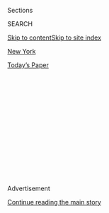 <div id="app">

<div>

<div>

<div>

<div class="NYTAppHideMasthead css-1q2w90k e1suatyy0">

<div class="section css-ui9rw0 e1suatyy2">

<div class="css-eph4ug er09x8g0">

<div class="css-6n7j50">

</div>

<span class="css-1dv1kvn">Sections</span>

<div class="css-10488qs">

<span class="css-1dv1kvn">SEARCH</span>

</div>

[Skip to content](#site-content)[Skip to site index](#site-index)

</div>

<div id="masthead-section-label" class="css-1wr3we4 eaxe0e00">

[New
York](https://www.nytimes3xbfgragh.onion/section/nyregion)

</div>

<div class="css-10698na e1huz5gh0">

</div>

</div>

<div id="masthead-bar-one" class="section hasLinks css-15hmgas e1csuq9d3">

<div class="css-uqyvli e1csuq9d0">

</div>

<div class="css-1uqjmks e1csuq9d1">

</div>

<div class="css-9e9ivx">

[](https://myaccount.nytimes3xbfgragh.onion/auth/login?response_type=cookie&client_id=vi)

</div>

<div class="css-1bvtpon e1csuq9d2">

[Today’s
Paper](https://www.nytimes3xbfgragh.onion/section/todayspaper)

</div>

</div>

</div>

</div>

<div data-aria-hidden="false">

<div id="site-content" data-role="main">

<div>

<div class="css-1aor85t" style="opacity:0.000000001;z-index:-1;visibility:hidden">

<div class="css-1hqnpie">

<div class="css-epjblv">

<span class="css-17xtcya">[New
York](/section/nyregion)</span><span class="css-x15j1o">|</span><span class="css-fwqvlz">Tech
C.E.O.’s Former Assistant Charged With His Grisly
Murder</span>

</div>

<div class="css-k008qs">

<div class="css-1iwv8en">

<span class="css-18z7m18"></span>

<div>

</div>

</div>

<span class="css-1n6z4y">https://nyti.ms/2OAXcJi</span>

<div class="css-1705lsu">

<div class="css-4xjgmj">

<div class="css-4skfbu" data-role="toolbar" data-aria-label="Social Media Share buttons, Save button, and Comments Panel with current comment count" data-testid="share-tools">

  - 
  - 
  - 
  - 
    
    <div class="css-6n7j50">
    
    </div>

  - 
  - 

</div>

</div>

</div>

</div>

</div>

</div>

<div id="NYT_TOP_BANNER_REGION" class="css-13pd83m">

</div>

<div id="top-wrapper" class="css-1sy8kpn">

<div id="top-slug" class="css-l9onyx">

Advertisement

</div>

[Continue reading the main
story](#after-top)

<div class="ad top-wrapper" style="text-align:center;height:100%;display:block;min-height:250px">

<div id="top" class="place-ad" data-position="top" data-size-key="top">

</div>

</div>

<div id="after-top">

</div>

</div>

<div>

<div id="sponsor-wrapper" class="css-1hyfx7x">

<div id="sponsor-slug" class="css-19vbshk">

Supported by

</div>

[Continue reading the main
story](#after-sponsor)

<div id="sponsor" class="ad sponsor-wrapper" style="text-align:center;height:100%;display:block">

</div>

<div id="after-sponsor">

</div>

</div>

<div class="css-186x18t">

</div>

<div class="css-1vkm6nb ehdk2mb0">

# Tech C.E.O.’s Former Assistant Charged With His Grisly Murder

</div>

The police said the former employee, who had been fired for stealing
$90,000, stabbed and dismembered Fahim Saleh in his Manhattan apartment.

<div class="css-79elbk" data-testid="photoviewer-wrapper">

<div class="css-z3e15g" data-testid="photoviewer-wrapper-hidden">

</div>

<div class="css-1a48zt4 ehw59r15" data-testid="photoviewer-children">

![<span class="css-16f3y1r e13ogyst0" data-aria-hidden="true">Fahim
Saleh was born in Saudi Arabia to Bangladeshi parents who eventually
settled near Poughkeepsie,
N.Y.</span>](https://static01.graylady3jvrrxbe.onion/images/2020/07/16/nyregion/00nycmurder-hfo/00nycmurder-hfo-articleLarge.jpg?quality=75&auto=webp&disable=upscale)

</div>

</div>

<div class="css-18e8msd">

<div class="css-vp77d3 epjyd6m0">

<div class="css-1baulvz">

By [<span class="css-1baulvz" itemprop="name">William K.
Rashbaum</span>](https://www.nytimes3xbfgragh.onion/by/william-k-rashbaum),
[<span class="css-1baulvz" itemprop="name">Alan
Feuer</span>](https://www.nytimes3xbfgragh.onion/by/alan-feuer) and
[<span class="css-1baulvz last-byline" itemprop="name">Michael
Gold</span>](https://www.nytimes3xbfgragh.onion/by/michael-gold)

</div>

</div>

  - 
    
    <div class="css-ld3wwf e16638kd2">
    
    Published July 17, 2020Updated July 19,
    2020
    
    </div>

  - 
    
    <div class="css-4xjgmj">
    
    <div class="css-pvvomx" data-role="toolbar" data-aria-label="Social Media Share buttons, Save button, and Comments Panel with current comment count" data-testid="share-tools">
    
      - 
      - 
      - 
      - 
        
        <div class="css-6n7j50">
        
        </div>
    
      - 
      - 
    
    </div>
    
    </div>

</div>

</div>

<div class="section meteredContent css-1r7ky0e" name="articleBody" itemprop="articleBody">

<div class="css-1fanzo5 StoryBodyCompanionColumn">

<div class="css-53u6y8">

When a young tech entrepreneur with a history of doing business in
Nigeria and Bangladesh was found dismembered this week in his
multimillion dollar Manhattan condominium, the case at first seemed to
have all the trappings of an international thriller.

Someone in a black suit, a mask and latex gloves had followed the
victim, Fahim Saleh, into his apartment while carrying a duffel bag, a
security video showed. The person then subdued Mr. Saleh with a Taser,
stabbed him to death and returned the next day to dismember him with an
electric saw, the police said. One law enforcement official said it
“looked like a professional job.”

But instead of leading detectives toward Mr. Saleh’s overseas business
projects, the evidence quickly pointed to someone close to home, the
police said: his onetime personal assistant.

</div>

</div>

<div class="css-1fanzo5 StoryBodyCompanionColumn">

<div class="css-53u6y8">

On Friday, the former assistant, Tyrese Devon Haspil, 21, was arrested
and charged with murdering Mr. Saleh, 33. Some investigators theorized
that the suspect had tried to make the killing look like a professional
assassination to divert attention from himself.

</div>

</div>

![<span class="css-16f3y1r e13ogyst0">Tyrese Devon Haspil was charged in
the murder of Fahim Saleh, a young tech entrepreneur who was found
dismembered in his luxury Manhattan
condo.</span><span class="css-cch8ym"><span class="css-1dv1kvn">Credit</span><span class="css-cnj6d5 e1z0qqy90" itemprop="copyrightHolder"><span class="css-1ly73wi e1tej78p0">Credit...</span><span>Yuki
Iwamura for The New York
Times</span></span></span>](https://static01.graylady3jvrrxbe.onion/images/2020/07/17/nyregion/17nycmurderNEW/merlin_174686763_a37bfc56-6d6a-49e6-88d7-cf4ac19c3294-videoSixteenByNine3000.jpg)

<div class="css-1fanzo5 StoryBodyCompanionColumn">

<div class="css-53u6y8">

“Mr. Haspil was Mr. Saleh’s executive assistant and handled his finances
and personal matters,” **** the chief of detectives, Rodney K. Harrison,
said at a brief news conference on Friday afternoon. “It is also
believed that he **** owed the victim a significant amount of money.”

According to three officials briefed on the matter, Mr. Saleh had
discovered that Mr. Haspil had stolen roughly $90,000 from him. Though
Mr. Saleh, who friends said was a generous man, fired Mr. Haspil, he did
not report the theft, the officials said. He even offered to arrange a
way for his former employee to work off his debt in what amounted to a
payment plan.

Mr. Haspil, a Long Island native who had recently attended Hofstra
University, was arrested at 8:45 a.m. on Friday in the lobby of a
building at 172 Crosby Street in SoHo, where he had been staying in an
apartment with a female friend, one official said. New York detectives
and federal agents from a U.S. Marshals Service regional fugitive task
force took him into custody.

“He tried to run,” said the building’s superintendent, who declined to
give his name, explaining that he was not authorized to speak on behalf
of the owner. The superintendent added that Mr. Haspil had arrived at
the Crosby Street apartment at some point on Wednesday and that he was
planning to leave on Monday.

</div>

</div>

<div class="css-1fanzo5 StoryBodyCompanionColumn">

<div class="css-53u6y8">

Mr. Haspil, who has no previous criminal record, was formally charged
with second-degree murder on Saturday morning in criminal court in
Manhattan. Judge Jonathan Svetkey ordered him held without bail.

Mr. Haspil’s lawyers, Sam Roberts and Neville Mitchell, said their
client had pleaded not guilty. They were in the early stages of
gathering facts in a complex case, they said in a statement.

“We urge the public to keep an open mind,” the lawyers said. “There is
much more to this narrative than the accusations, an arrest by the
police and a charge by the district attorney.”

Mr. Saleh was [discovered dead on
Tuesday](https://www.nytimes3xbfgragh.onion/2020/07/15/nyregion/fahim-saleh-lower-east-side-murder.html?module=inline),
when his cousin went to check on him at his $2.25 million condo in a
luxury building on East Houston Street on the Lower East Side. The
cousin, officials said, was worried after not hearing from him for about
a day.

When the cousin got to the apartment, the police said, she discovered a
horrifying scene: Mr. Saleh’s head and limbs had been removed, and parts
of his body had been placed in plastic bags designed for construction
debris. An electric saw was plugged in nearby. (The police had
originally said Mr. Saleh’s sister had made the discovery.)

Investigators have concluded that Mr. Saleh had been killed the day
before, according to a fourth official with knowledge of the inquiry.

A video shows the man the police believe to be Mr. Haspil following Mr.
Saleh into his building and then into an elevator, where they appear to
engage in small talk, the officials said.

</div>

</div>

<div class="css-1fanzo5 StoryBodyCompanionColumn">

<div class="css-53u6y8">

The suspect was dressed in a black three-piece suit and wore a black
mask and latex gloves, the officials said. He was carrying a duffel bag.

As the two men left the elevator, which opened directly into Mr. Saleh’s
seventh-floor unit, the assailant fired a Taser into Mr. Saleh’s back,
immobilizing him, at about 1:44 p.m. on Monday, according to a criminal
complaint. He then stabbed Mr. Saleh to death, wounding him multiple
times in his neck and torso.

The next morning, Mr. Haspil used a credit card to hire a car to go to a
Home Depot, on West 23rd Street in Manhattan, and to buy an electric saw
and cleaning supplies, the fourth official said. The criminal complaint
said he was captured on video by a store camera buying the goods at 9:30
a.m.

Later that day, dressed in a gray hooded sweatshirt, the assailant
returned to Mr. Saleh’s apartment to dismember the body and clean up the
crime scene.

Security video from inside Mr. Saleh’s elevator showed that the suspect
used a portable vacuum cleaner, perhaps in an effort to remove residue
that was left behind when the Taser was fired, the officials said.

But while the assailant was cutting up the body, Mr. Saleh’s cousin
buzzed the apartment from the building’s lobby. Before she got upstairs,
the attacker fled through a back door and down a stairwell, officials
said.

Only four years ago, Mr. Haspil graduated from Central High School in
Valley Stream, N.Y., where he won an award for website design, according
to local news articles. In 2017, he entered Hofstra as a member of its
class of 2021.

</div>

</div>

<div class="css-1fanzo5 StoryBodyCompanionColumn">

<div class="css-53u6y8">

Detectives believe that he began working for Mr. Saleh when he was 16,
and eventually started managing some of his finances as well as taking
care of personal matters, like caring for his dog. One official said Mr.
Saleh paid him well enough that he was able to settle the debts of
several members of his family.

</div>

</div>

<div class="css-79elbk" data-testid="photoviewer-wrapper">

<div class="css-z3e15g" data-testid="photoviewer-wrapper-hidden">

</div>

<div class="css-1a48zt4 ehw59r15" data-testid="photoviewer-children">

![<span class="css-16f3y1r e13ogyst0" data-aria-hidden="true">Detectives
believe that the motive for the killing stemmed from Mr. Saleh having
discovered that Mr. Haspil had stolen roughly $90,000 from him, two
officials familiar with the investigation said.
</span><span class="css-cnj6d5 e1z0qqy90" itemprop="copyrightHolder"><span class="css-1ly73wi e1tej78p0">Credit...</span><span>Yuki
Iwamura for The New York
Times</span></span>](https://static01.graylady3jvrrxbe.onion/images/2020/07/17/nyregion/17nycmurder2/merlin_174684039_ff8c8003-b39b-4085-98c2-9ee11433abaa-articleLarge.jpg?quality=75&auto=webp&disable=upscale)

</div>

</div>

<div class="css-1fanzo5 StoryBodyCompanionColumn">

<div class="css-53u6y8">

Mr. Haspil had recently lived on Woodruff Avenue in Brooklyn, where Kate
Hain, one of his neighbors, said that nothing about him suggested he was
capable of homicide.

“He and his roommate seemed to keep to themselves and not cause any
issues in the building,” Ms. Hain said. She added that Mr. Haspil had
done “nothing unusual” in all the time he lived there.

Mr. Saleh was born in Saudi Arabia to Bangladeshi parents who eventually
settled near Poughkeepsie, N.Y., a small city on the Hudson River. In a
statement this week, his family called his death an “unfathomable”
shock.

After graduating from Bentley University in Waltham, Mass., in 2009, he
built an app called PrankDial that allowed users to send prerecorded
prank calls. Mr. Saleh has said he eventually built PrankDial into a $10
million business.

Mr. Saleh went on to found Pathao, a motorcycle ride-sharing start-up in
Bangladesh. He left that company in 2018 to begin a similar venture in
Nigeria, an app known as Gokada. He was also the founding partner in a
Manhattan-based venture capital fund, Adventure Capital, that invested
in similar transit start-ups in Colombia and Bangladesh.

</div>

</div>

<div class="css-1fanzo5 StoryBodyCompanionColumn">

<div class="css-53u6y8">

Shortly after 5 p.m. on Friday, Mr. Haspil was led out of the Seventh
Precinct station house on the Lower East Side in handcuffs and a white
jumpsuit. He declined to answer questions fired at him by reporters.

Initially, a law enforcement official had described Mr. Saleh’s death as
a “hit,” but some investigators now believe that Mr. Haspil may have
tried to make the killing look like a professional assassination in an
effort to trick detectives into thinking it was linked to Mr. Saleh’s
business deals.

Still, one investigator said that Mr. Haspil made “several rookie
mistakes” — including buying a Taser online with his own credit card and
signing for the package when it arrived in June.

The superintendent at the Crosby Street apartment said the police told
him that Mr. Haspil had also used one of Mr. Saleh’s credit cards to buy
balloons to celebrate the birthday of the woman he was staying with. On
Friday afternoon, the superintendent said, the balloons were still in
the apartment.

“The credit card was used to buy balloons, and this and that, because he
was with a girl for her birthday,” the superintendent said. “How stupid
can you be?”

Reporting was contributed by Nicole Hong, Sean Piccoli, Juliana Kim and
Daniel E. Slotnik. Kitty Bennett contributed research.

</div>

</div>

</div>

<div>

</div>

<div>

</div>

<div>

</div>

<div>

<div id="bottom-wrapper" class="css-1ede5it">

<div id="bottom-slug" class="css-l9onyx">

Advertisement

</div>

[Continue reading the main
story](#after-bottom)

<div id="bottom" class="ad bottom-wrapper" style="text-align:center;height:100%;display:block;min-height:90px">

</div>

<div id="after-bottom">

</div>

</div>

</div>

</div>

</div>

## Site Index

<div>

</div>

## Site Information Navigation

  - [© <span>2020</span> <span>The New York Times
    Company</span>](https://help.nytimes3xbfgragh.onion/hc/en-us/articles/115014792127-Copyright-notice)

<!-- end list -->

  - [NYTCo](https://www.nytco.com/)
  - [Contact
    Us](https://help.nytimes3xbfgragh.onion/hc/en-us/articles/115015385887-Contact-Us)
  - [Work with us](https://www.nytco.com/careers/)
  - [Advertise](https://nytmediakit.com/)
  - [T Brand Studio](http://www.tbrandstudio.com/)
  - [Your Ad
    Choices](https://www.nytimes3xbfgragh.onion/privacy/cookie-policy#how-do-i-manage-trackers)
  - [Privacy](https://www.nytimes3xbfgragh.onion/privacy)
  - [Terms of
    Service](https://help.nytimes3xbfgragh.onion/hc/en-us/articles/115014893428-Terms-of-service)
  - [Terms of
    Sale](https://help.nytimes3xbfgragh.onion/hc/en-us/articles/115014893968-Terms-of-sale)
  - [Site
    Map](https://spiderbites.nytimes3xbfgragh.onion)
  - [Help](https://help.nytimes3xbfgragh.onion/hc/en-us)
  - [Subscriptions](https://www.nytimes3xbfgragh.onion/subscription?campaignId=37WXW)

</div>

</div>

</div>

</div>
